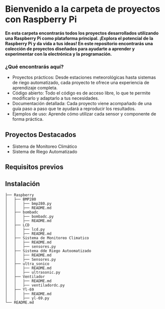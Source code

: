 # Bienvenido a la carpeta de proyectos con Raspberry Pi

**En esta carpeta encontrarás todos los proyectos desarrollados utilizando una Raspberry Pi como plataforma principal. ¡Explora el potencial de la Raspberry Pi y da vida a tus ideas! En este repositorio encontrarás una colección de proyectos diseñados para ayudarte a aprender y experimentar con la electrónica y la programación.**
### ¿Qué encontrarás aquí?
- Proyectos prácticos: Desde estaciones meteorológicas hasta sistemas de riego automatizado, cada proyecto te ofrece una experiencia de aprendizaje completa.
- Código abierto: Todo el código es de acceso libre, lo que te permite modificarlo y adaptarlo a tus necesidades.
- Documentación detallada: Cada proyecto viene acompañado de una guía paso a paso que te ayudará a reproducir los resultados.
- Ejemplos de uso: Aprende cómo utilizar cada sensor y componente de forma práctica.

## Proyectos Destacados 
- Sistema de Monitoreo Climático
- Sistema de Riego Automatizado

## **Requisitos previos**

## **Instalación**

~~~
├── Raspberry
│   ├── BMP280
│   │   ├── bmp280.py
│   │   ├── README.md
│   ├── bombadc
│   │   ├── bombadc.py
│   │   ├── README.md
│   ├── LCD
│   │   ├── lcd.py
│   │   ├── README.md
│   ├── Sistema de Monitoreo Climatico
│   │   ├── README.md
│   │   ├── sensores.py
│   ├── Sistema dde Riego Autoomatizado
│   │   ├── README.md
│   │   ├── Sensores.py
│   ├── ultra_sonico
│   │   ├── README.md
│   │   ├── ultrasonic.py
│   ├── Ventilador
│   │   ├── README.md
│   │   ├── ventiladordc.py
│   ├── Yl-69
│   │   ├── README.md
│   │   ├── yl-69.py
└── README.md
~~~